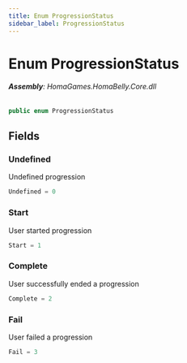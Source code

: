 ```yaml
---
title: Enum ProgressionStatus
sidebar_label: ProgressionStatus
---
```

# Enum ProgressionStatus


###### **Assembly**: HomaGames.HomaBelly.Core.dll

```csharp title="Declaration"
public enum ProgressionStatus
```
## Fields
### Undefined
Undefined progression

```csharp title="Declaration"
Undefined = 0
```
### Start
User started progression

```csharp title="Declaration"
Start = 1
```
### Complete
User successfully ended a progression

```csharp title="Declaration"
Complete = 2
```
### Fail
User failed a progression

```csharp title="Declaration"
Fail = 3
```
